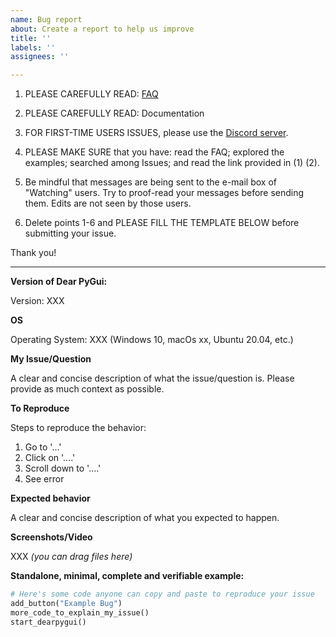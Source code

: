 ```yaml
---
name: Bug report
about: Create a report to help us improve
title: ''
labels: ''
assignees: ''

---
```


1. PLEASE CAREFULLY READ: [FAQ](https://github.com/RaylockLLC/DearPyGui/wiki/FAQ)

2. PLEASE CAREFULLY READ: Documentation

3. FOR FIRST-TIME USERS ISSUES,  please use the [Discord server](https://discord.com/channels/736279277242417272/736279277242417275).

4. PLEASE MAKE SURE that you have: read the FAQ; explored the examples; searched among Issues; and read the link provided in (1) (2).

5. Be mindful that messages are being sent to the e-mail box of "Watching" users. Try to proof-read your messages before sending them. Edits are not seen by those users.

6. Delete points 1-6 and PLEASE FILL THE TEMPLATE BELOW before submitting your issue.

Thank you!

----

**Version of Dear PyGui:**

Version: XXX

**OS**

Operating System: XXX (Windows 10, macOs xx, Ubuntu 20.04, etc.)

**My Issue/Question**

A clear and concise description of what the issue/question is. Please provide as much context as possible.

**To Reproduce**

Steps to reproduce the behavior:
1. Go to '...'
2. Click on '....'
3. Scroll down to '....'
4. See error

**Expected behavior**

A clear and concise description of what you expected to happen.

**Screenshots/Video**

XXX _(you can drag files here)_

**Standalone, minimal, complete and verifiable example:**

```python
# Here's some code anyone can copy and paste to reproduce your issue
add_button("Example Bug")
more_code_to_explain_my_issue()
start_dearpygui()
```
